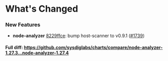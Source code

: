 # What's Changed

### New Features
- **node-analyzer** [8229ffce](https://github.com/sysdiglabs/charts/commit/8229ffce6e561735ca587499be796c84af80e072): bump host-scanner to v0.9.1 ([#1739](https://github.com/sysdiglabs/charts/issues/1739))
#### Full diff: https://github.com/sysdiglabs/charts/compare/node-analyzer-1.27.3...node-analyzer-1.27.4
